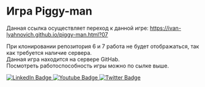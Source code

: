 # Игра Piggy-man
Данная ссылка осуществляет переход к данной игре:
    https://ivan-lyahnovich.github.io/piggy-man.html?07
    
При клонировании репозитория 6 и 7 работа не будет отображаться, так как требуется наличие сервера.  
Данная игра находится на сервере GitHab.  
Посмотреть работоспособность игры можно по сылке выше.


<div id="badges">
  <a href="your-linkedin-URL">
    <img src="https://img.shields.io/badge/LinkedIn-blue?style=for-the-badge&logo=linkedin&logoColor=white" alt="LinkedIn Badge"/>
  </a>
  <a href="your-youtube-URL">
    <img src="https://img.shields.io/badge/YouTube-red?style=for-the-badge&logo=youtube&logoColor=white" alt="Youtube Badge"/>
  </a>
  <a href="your-twitter-URL">
    <img src="https://img.shields.io/badge/Twitter-blue?style=for-the-badge&logo=twitter&logoColor=white" alt="Twitter Badge"/>
  </a>
</div>

